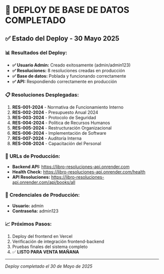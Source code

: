 # 🎉 DEPLOY DE BASE DE DATOS COMPLETADO

## ✅ Estado del Deploy - 30 Mayo 2025

### 📊 **Resultados del Deploy:**
- **✅ Usuario Admin:** Creado exitosamente (admin/admin123)
- **✅ Resoluciones:** 8 resoluciones creadas en producción
- **✅ Base de datos:** Poblada y funcionando correctamente
- **✅ API:** Respondiendo correctamente en producción

### 📋 **Resoluciones Desplegadas:**
1. **RES-001-2024** - Normativa de Funcionamiento Interno
2. **RES-002-2024** - Presupuesto Anual 2024
3. **RES-003-2024** - Protocolo de Seguridad
4. **RES-004-2024** - Política de Recursos Humanos
5. **RES-005-2024** - Restructuración Organizacional
6. **RES-006-2024** - Implementación de Software
7. **RES-007-2024** - Auditoría Interna
8. **RES-008-2024** - Capacitación del Personal

### 🔗 **URLs de Producción:**
- **Backend API:** https://libro-resoluciones-api.onrender.com
- **Health Check:** https://libro-resoluciones-api.onrender.com/health
- **API Resoluciones:** https://libro-resoluciones-api.onrender.com/api/books/all

### 👤 **Credenciales de Producción:**
- **Usuario:** admin
- **Contraseña:** admin123

### 📈 **Próximos Pasos:**
1. Deploy del frontend en Vercel
2. Verificación de integración frontend-backend
3. Pruebas finales del sistema completo
4. ✅ **LISTO PARA VENTA MAÑANA**

---
*Deploy completado el 30 de Mayo de 2025*
